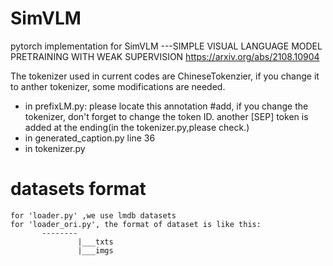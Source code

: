 # SimVLM
pytorch implementation for SimVLM ---SIMPLE VISUAL LANGUAGE MODEL PRETRAINING WITH WEAK SUPERVISION
https://arxiv.org/abs/2108.10904

The tokenizer used in current codes are ChineseTokenzier, if you change it to anther tokenizer, some modifications are needed.
* in prefixLM.py: please locate this annotation #add<CLS>, if you change the tokenizer, don't forget  to change the token ID. another [SEP] token is added at the ending(in the tokenizer.py,please check.)
* in generated_caption.py line 36
* in tokenizer.py 

# datasets format
    for 'loader.py' ,we use lmdb datasets
    for 'loader_ori.py', the format of dataset is like this:
           --------
                   |___txts
                   |___imgs
   
